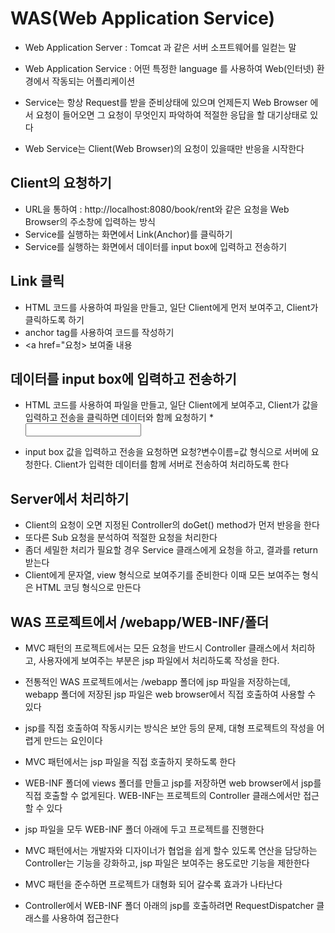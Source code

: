 # WAS(Web Application Service)
* Web Application Server : Tomcat 과 같은 서버 소프트웨어를 일컫는 말
* Web Application Service : 어떤 특정한 language 를 사용하여 Web(인터넷) 환경에서 작동되는 어플리케이션

* Service는 항상 Request를 받을 준비상태에 있으며 언제든지 Web Browser 에서 요청이 들어오면 그 요청이
무엇인지 파악하여 적절한 응답을 할 대기상태로 있다
* Web Service는 Client(Web Browser)의 요청이 있을때만 반응을 시작한다 

## Client의 요청하기
* URL을 통하여 : http://localhost:8080/book/rent와 같은 요청을 Web Browser의 주소창에 입력하는 방식
* Service를 실행하는 화면에서 Link(Anchor)를 클릭하기
* Service를 실행하는 화면에서 데이터를 input box에 입력하고 전송하기

## Link 클릭
* HTML 코드를 사용하여 파일을 만들고, 일단 Client에게 먼저 보여주고, Client가 클릭하도록 하기
* anchor tag를 사용하여 코드를 작성하기
* <a href="요청> 보여줄 내용 </a>

## 데이터를 input box에 입력하고 전송하기
* HTML 코드를 사용하여 파일을 만들고, 일단 Client에게 보여주고, Client가 값을 입력하고 전송을 클릭하면 
데이터와 함께 요청하기
*<form action="요청"><input name="변수이름"></form>
* input box 값을 입력하고 전송을 요청하면
요청?변수이름=값 형식으로 서버에 요청한다. Client가 입력한 데이터를 함께 서버로 전송하여 처리하도록 한다

## Server에서 처리하기
* Client의 요청이 오면 지정된 Controller의 doGet() method가 먼저 반응을 한다
* 또다른 Sub 요청을 분석하여 적절한 요청을 처리한다
* 좀더 세밀한 처리가 필요할 경우 Service 클래스에게 요청을 하고, 결과를 return 받는다
* Client에게 문자열, view 형식으로 보여주기를 준비한다
이때 모든 보여주는 형식은 HTML 코딩 형식으로 만든다

## WAS 프로젝트에서 /webapp/WEB-INF/폴더
* MVC 패턴의 프로젝트에서는 모든 요청을 반드시 Controller 클래스에서
처리하고, 사용자에게 보여주는 부분은 jsp 파일에서 처리하도록 작성을 한다. 
* 전통적인 WAS 프로젝트에서는 /webapp 폴더에 jsp 파일을 저장하는데, 
webapp 폴더에 저장된 jsp 파일은 web browser에서 직접 호출하여 사용할 수 있다
* jsp를 직접 호출하여 작동시키는 방식은 보안 등의 문제, 대형 프로젝트의 작성을 어렵게
만드는 요인이다
* MVC 패턴에서는 jsp 파일을 직접 호출하지 못하도록 한다
* WEB-INF 폴더에 views 폴더를 만들고 jsp를 저장하면 web browser에서 
jsp를 직접 호출할 수 없게된다. WEB-INF는 프로젝트의 Controller 클래스에서만 접근할 수 있다

* jsp 파일을 모두 WEB-INF 폴더 아래에 두고 프로젝트를 진행한다
* MVC 패턴에서는 개발자와 디자이너가 협업을 쉽게 할수 있도록 연산을 담당하는 
Controller는 기능을 강화하고, jsp 파일은 보여주는 용도로만 기능을 제한한다

* MVC 패턴을 준수하면 프로젝트가 대형화 되어 갈수록 효과가 나타난다

* Controller에서 WEB-INF 폴더 아래의 jsp를 호출하려면 RequestDispatcher 클래스를 사용하여 접근한다